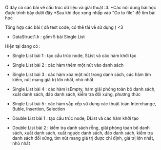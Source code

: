 Ở đây có các bài về cấu trúc dữ liệu và giải thuật :3.
*Các nội dung bài học được trình bày dưới đây
*Sau khi đọc xong nhấp vào "Go to file" để tìm bài học

Tổng hợp các bài ( đã test code, có thể tải về sử dụng ) <3

- DataStruct1.h : gồm 5 bài Single List


Hiện tại đang có :

- Single List bài 1 : tạo cấu trúc node, SList và các hàm khởi tạo
- Single List bài 2 : các hàm thêm một nút vào danh sách
- Single List bài 3 : các hàm xóa một nút trong danh sách, các hàm tìm kiếm, nút mang giá trị lớn nhất, nhỏ nhất
- Single List bài 4 : các hàm isEmpty, hàm giải phóng toàn bộ danh sách, xuất danh sách, đảo danh sách, kiểm tra đối xứng, phương thức
- Single List bài 5 : các hàm sắp xếp sử dụng các thuật toán Interchange, Buble, Insertion, Selection


- Double List bài 1 : tạo cấu trúc node, DList và các hàm khởi tạo
- Double List bài 2 : kiểm tra danh sách rỗng, giải phóng toàn bộ danh sách, xuất danh sách, xuất ngược danh sách, đảo danh sách, kiểm tra danh sách đối xứng, tìm nút mang giá trị được chỉ định, giá trị lớn nhất, nhỏ nhất
